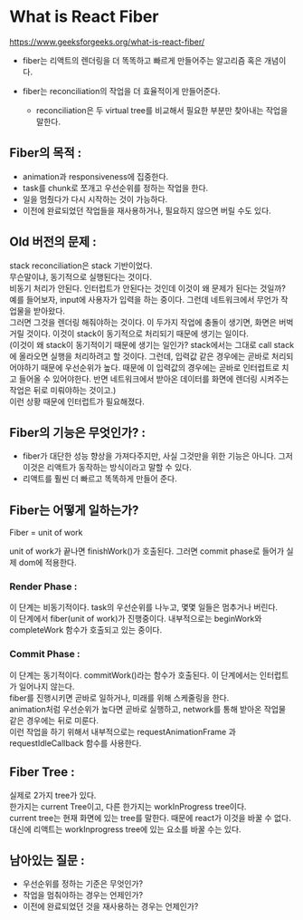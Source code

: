 # What is React Fiber

https://www.geeksforgeeks.org/what-is-react-fiber/

- fiber는 리액트의 렌더링을 더 똑똑하고 빠르게 만들어주는 알고리즘 혹은 개념이다.

- fiber는 reconciliation의 작업을 더 효율적이게 만들어준다.
  - reconciliation은 두 virtual tree를 비교해서 필요한 부분만 찾아내는 작업을 말한다.

## Fiber의 목적 :

- animation과 responsiveness에 집중한다.
- task를 chunk로 쪼개고 우선순위를 정하는 작업을 한다.
- 일을 멈췄다가 다시 시작하는 것이 가능하다.
- 이전에 완료되었던 작업들을 재사용하거나, 필요하지 않으면 버릴 수도 있다.

## Old 버전의 문제 :

stack reconciliation은 stack 기반이었다.  
무슨말이냐, 동기적으로 실행된다는 것이다.  
비동기 처리가 안된다. 인터럽트가 안된다는 것인데 이것이 왜 문제가 된다는 것일까?  
예를 들어보자, input에 사용자가 입력을 하는 중이다. 그런데 네트워크에서 무언가 작업물을 받아왔다.  
그러면 그것을 렌더링 해줘야하는 것이다. 이 두가지 작업에 충돌이 생기면, 화면은 버벅거릴 것이다. 이것이 stack이 동기적으로 처리되기 때문에 생기는 일이다.  
(이것이 왜 stack이 동기적이기 때문에 생기는 일인가? stack에서는 그대로 call stack에 올라오면 실행을 처리하려고 할 것이다. 그런데, 입력값 같은 경우에는 곧바로 처리되어야하기 때문에 우선순위가 높다. 때문에 이 입력값의 경우에는 곧바로 인터럽트로 치고 들어올 수 있어야한다. 반면 네트워크에서 받아온 데이터를 화면에 렌더링 시켜주는 작업은 뒤로 미뤄야하는 것이고.)  
이런 상황 때문에 인터럽트가 필요해졌다.

## Fiber의 기능은 무엇인가? :

- fiber가 대단한 성능 향상을 가져다주지만, 사실 그것만을 위한 기능은 아니다. 그저 이것은 리액트가 동작하는 방식이라고 말할 수 있다.
- 리액트를 훨씬 더 빠르고 똑똑하게 만들어 준다.

## Fiber는 어떻게 일하는가?

Fiber = unit of work

unit of work가 끝나면 finishWork()가 호출된다. 그러면 commit phase로 들어가 실제 dom에 적용한다.

### Render Phase :

이 단계는 비동기적이다. task의 우선순위를 나누고, 몇몇 일들은 멈추거나 버린다.  
이 단계에서 fiber(unit of work)가 진행중이다. 내부적으로는 beginWork와 completeWork 함수가 호출되고 있는 중이다.

### Commit Phase :

이 단계는 동기적이다. commitWork()라는 함수가 호출된다. 이 단계에서는 인터럽트가 일어나지 않는다.  
fiber를 진행시키면 곧바로 일하거나, 미래를 위해 스케줄링을 한다.  
animation처럼 우선순위가 높다면 곧바로 실행하고, network를 통해 받아온 작업물 같은 경우에는 뒤로 미룬다.  
이런 작업을 하기 위해서 내부적으로는 requestAnimationFrame 과 requestIdleCallback 함수를 사용한다.

## Fiber Tree :

실제로 2가지 tree가 있다.  
한가지는 current Tree이고, 다른 한가지는 workInProgress tree이다.  
current tree는 현재 화면에 있는 tree를 말한다. 때문에 react가 이것을 바꿀 수 없다.  
대신에 리액트는 workInprogress tree에 있는 요소를 바꿀 수는 있다.

## 남아있는 질문 :

- 우선순위를 정하는 기준은 무엇인가?
- 작업을 멈춰야하는 경우는 언제인가?
- 이전에 완료되었던 것을 재사용하는 경우는 언제인가?
